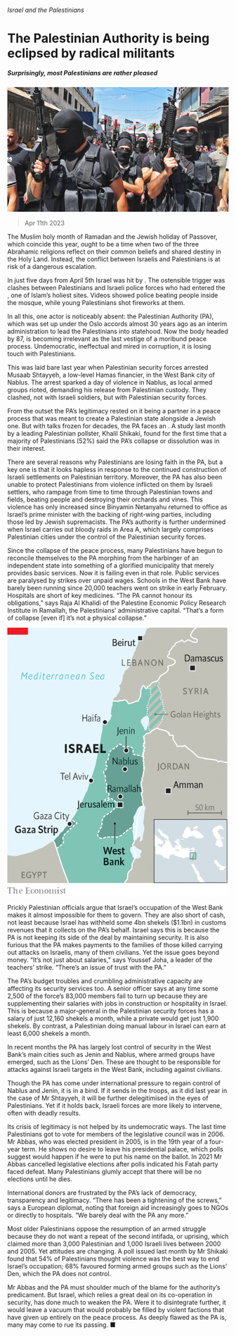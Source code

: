 ###### Israel and the Palestinians

# The Palestinian Authority is being eclipsed by radical militants 

##### Surprisingly, most Palestinians are rather pleased 

![image](images/20230415_MAP001.jpg) 

> Apr 11th 2023 

The Muslim holy month of Ramadan and the Jewish holiday of Passover, which coincide this year, ought to be a time when two of the three Abrahamic religions reflect on their common beliefs and shared destiny in the Holy Land. Instead, the conflict between Israelis and Palestinians is at risk of a dangerous escalation.

In just five days from April 5th Israel was hit by . The ostensible trigger was clashes between Palestinians and Israeli police forces who had entered the , one of Islam’s holiest sites. Videos showed police beating people inside the mosque, while young Palestinians shot fireworks at them. 

In all this, one actor is noticeably absent: the Palestinian Authority (PA), which was set up under the Oslo accords almost 30 years ago as an interim administration to lead the Palestinians into statehood. Now the body headed by  87, is becoming irrelevant as the last vestige of a moribund peace process. Undemocratic, ineffectual and mired in corruption, it is losing touch with Palestinians.

This was laid bare last year when Palestinian security forces arrested Musaab Shtayyeh, a low-level Hamas financier, in the West Bank city of Nablus. The arrest sparked a day of violence in Nablus, as local armed groups rioted, demanding his release from Palestinian custody. They clashed, not with Israeli soldiers, but with Palestinian security forces.

From the outset the PA’s legitimacy rested on it being a partner in a peace process that was meant to create a Palestinian state alongside a Jewish one. But with talks frozen for decades, the PA faces an . A study last month by a leading Palestinian pollster, Khalil Shikaki, found for the first time that a majority of Palestinians (52%) said the PA’s collapse or dissolution was in their interest.

There are several reasons why Palestinians are losing faith in the PA, but a key one is that it looks hapless in response to the continued construction of Israeli settlements on Palestinian territory. Moreover, the PA has also been unable to protect Palestinians from violence inflicted on them by Israeli settlers, who rampage from time to time through Palestinian towns and fields, beating people and destroying their orchards and vines. This violence has only increased since Binyamin Netanyahu returned to office as Israel’s prime minister  with the backing of right-wing parties, including those led by Jewish supremacists. The PA’s authority is further undermined when Israel carries out bloody raids in Area A, which largely comprises Palestinian cities under the control of the Palestinian security forces. 

Since the collapse of the peace process, many Palestinians have begun to reconcile themselves to the PA morphing from the harbinger of an independent state into something of a glorified municipality that merely provides basic services. Now it is failing even in that role. Public services are paralysed by strikes over unpaid wages. Schools in the West Bank have barely been running since 20,000 teachers went on strike in early February. Hospitals are short of key medicines. “The PA cannot honour its obligations,” says Raja Al Khalidi of the Palestine Economic Policy Research Institute in Ramallah, the Palestinians’ administrative capital. “That’s a form of collapse [even if] it’s not a physical collapse.” 

![image](images/20230415_MAM975.png) 


Prickly Palestinian officials argue that Israel’s occupation of the West Bank makes it almost impossible for them to govern. They are also short of cash, not least because Israel has withheld some 4bn shekels ($1.1bn) in customs revenues that it collects on the PA’s behalf. Israel says this is because the PA is not keeping its side of the deal by maintaining security. It is also furious that the PA makes payments to the families of those killed carrying out attacks on Israelis, many of them civilians. Yet the issue goes beyond money. “It’s not just about salaries,” says Youssef Joha, a leader of the teachers’ strike. “There’s an issue of trust with the PA.”

The PA’s budget troubles and crumbling administrative capacity are affecting its security services too. A senior officer says at any time some 2,500 of the force’s 83,000 members fail to turn up because they are supplementing their salaries with jobs in construction or hospitality in Israel. This is because a major-general in the Palestinian security forces has a salary of just 12,160 shekels a month, while a private would get just 1,900 shekels. By contrast, a Palestinian doing manual labour in Israel can earn at least 6,000 shekels a month.

In recent months the PA has largely lost control of security in the West Bank’s main cities such as Jenin and Nablus, where armed groups have emerged, such as the Lions’ Den. These are thought to be responsible for attacks against Israeli targets in the West Bank, including against civilians. 

Though the PA has come under international pressure to regain control of Nablus and Jenin, it is in a bind. If it sends in the troops, as it did last year in the case of Mr Shtayyeh, it will be further delegitimised in the eyes of Palestinians. Yet if it holds back, Israeli forces are more likely to intervene, often with deadly results.

Its crisis of legitimacy is not helped by its undemocratic ways. The last time Palestinians got to vote for members of the legislative council was in 2006. Mr Abbas, who was elected president in 2005, is in the 19th year of a four-year term. He shows no desire to leave his presidential palace, which polls suggest would happen if he were to put his name on the ballot. In 2021 Mr Abbas cancelled legislative elections after polls indicated his Fatah party faced defeat. Many Palestinians glumly accept that there will be no elections until he dies.

International donors are frustrated by the PA’s lack of democracy, transparency and legitimacy. “There has been a tightening of the screws,” says a European diplomat, noting that foreign aid increasingly goes to NGOs or directly to hospitals. “We barely deal with the PA any more.”

Most older Palestinians oppose the resumption of an armed struggle because they do not want a repeat of the second intifada, or uprising, which claimed more than 3,000 Palestinian and 1,000 Israeli lives between 2000 and 2005. Yet attitudes are changing. A poll issued last month by Mr Shikaki found that 54% of Palestinians thought violence was the best way to end Israel’s occupation; 68% favoured forming armed groups such as the Lions’ Den, which the PA does not control.

Mr Abbas and the PA must shoulder much of the blame for the authority’s predicament. But Israel, which relies a great deal on its co-operation in security, has done much to weaken the PA. Were it to disintegrate further, it would leave a vacuum that would probably be filled by violent factions that have given up entirely on the peace process. As deeply flawed as the PA is, many may come to rue its passing. ■


